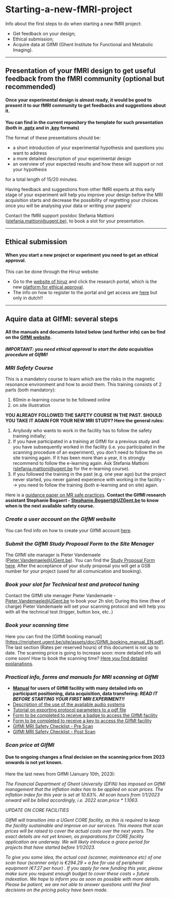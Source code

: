 # Starting-a-new-fMRI-project
Info about the first steps to do when starting a new fMRI project: 
- Get feedback on your design;
- Ethical submission;
- Acquire data at GIfMI (Ghent Institute for Functional and Metabolic Imaging).

---
## Presentation of your fMRI design to get useful feedback from the fMRI community (optional but recommended)

#### Once your experimental design is almost ready, it would be good to present it to our fMRI community to get feedbacks and suggestions about it. 
 

**You can find in the current repository the template for such presentation (both in [.pptx](https://github.com/fMRI-ugent/starting-a-new-fMRI-project/blob/main/Template_fMRInewDesign.pptx) and in [.key](https://github.com/fMRI-ugent/starting-a-new-fMRI-project/blob/main/Template_fMRInewDesign.key) formats)**


The format of these presentations should be:
- a short introduction of your experimental hypothesis and questions you want to address
- a more detailed description of your experimental design
- an overview of your expected results and how these will support or not your hypothesis

for a total length of 15/20 minutes.

Having feedback and suggestions from other fMRI experts at this early stage of your experiment will help you improve your design before the MRI acquisition starts and decrease the possibility of regretting your choices once you will be analysing your data or writing your papers! 
 
Contact the fMRI support postdoc Stefania Mattioni (stefania.mattioni@ugent.be), to book a slot for your presentation. 
 

---
## Ethical submission
#### When you start a new project or experiment you need to get an ethical approval.

This can be done through the Hiruz website:
- Go to the [website of hiruz](https://hiruz.be/) and click the research portal, which is the new [platform for ethical approval](https://hiruz.be/research-portal/).
- The info on how to register to the portal and get access are [here](https://uzgent.be/over-uz-gent/organisatie/commissie-voor-medische-ethiek/onderzoeksportaal/hoe-krijg-ik-toegang-tot-het-onderzoeksportaal) but only in dutch!!


---
## Aquire data at GIfMI: several steps
#### All the manuals and documents listed below (and further info) can be find on the [GIfMI website](https://mrighent.ugent.be/site/).
##### IMPORTANT: you need ethical approval to start the data acquisition procedure at GIfMI!

###  *MRI Safety Course*

This is a mandatory course to learn which are the risks in the magnetic resonance environment and how to avoid them.
This training consists of 2 parts (both mandatory): 
1. 60min e-learning course to be followed online
2. on site illustration

**YOU ALREADY FOLLOWED THE SAFETY COURSE IN THE PAST. SHOULD YOU TAKE IT AGAIN FOR YOUR NEW MRI STUDY? Here the general rules:**
1. Anybody who wants to work in the facility has to follow the safety training initially;
2. If you have participated in a training at GIfMI for a previous study and you have subsequently worked in the facility (i.e. you participated in the scanning procedure of an experiment), you don't need to follow the on site training again. If it has been more than a year, it is strongly recommend to follow the e-learning again. Ask Stefania Mattioni (stefania.mattioni@ugent.be for the e-learning course).
3. If you followed the training in the past (e.g. one year ago) but the project never started, you never gained experience with working in the facility --> you need to follow the training (both e-learning and on site) again.


Here is a [guidance paper on MR safe practices](http://gifmi.ugent.be/drupal/system/files/documents/Greenberg_et_al_JMRI_2019.pdf).
**Contact the GIfMI research assistant Stephanie Bogaert - Stephanie.Bogaert@UZGent.be to know when is the next available safety course.**





### *Create  a user account on the GIfMI website* 
You can find info on how to create your GIfMI account [here](http://gifmi.ugent.be/drupal/system/files/documents/GIfMI_user_account_EN.pdf).

### *Submit the GIfMI Study Proposal Form to the Site Menager*
The GIfMI site manager is Pieter Vandemaele (Pieter.Vandemaele@UGent.be).
You can find the [Study Proposal Form here](https://mrighent.ugent.be/site/assets/doc/GIfMI_study_proposal_form_EN.pdf).
After the acceptance of your study proposal you will get a GSB number for your project (used for all comunication and booking). 

### *Book your slot for Technical test and protocol tuning* 
Contact the GIfMI site menager Pieter Vandemaele - Pieter.Vandemaele@UGent.be to book your 2h slot;
During this time (free of charge) Pieter Vandemaele will set your scanning protocol and will help you with all the technical test (trigger, button box, etc..)  

### *Book your scanning time* 
Here you can find the [GIfMI booking manual] [https://mrighent.ugent.be/site/assets/doc/GIfMI_booking_manual_EN.pdf].
The last section (Rates per reserved hours) of this document is not up to date. The scanning price is going to increase soon: more detailed info will come soon!
How to book the scanning time? [Here you find detailed explanations](https://mrighent.ugent.be/site/assets/doc/GIfMI_booking_policy_EN.pdf).

### *Practical info, forms and manuals for MRI scanning at GIfMI*


- __[Manual](http://gifmi.ugent.be/drupal/system/files/documents/GIfMI_MRI%20user%20manual_BASIC_SiemensPrisma_EN.pdf) for users of GIfMI facility with many detailed info on participant positioning, data acquisition, data transfering: *READ IT BEFORE STARTING YOUR FIRST MRI EXPERIMENT!!*__
- [Description of the use of the available audio systems](http://gifmi.ugent.be/drupal/system/files/documents/GIfMI_audio_systems_EN.pdf)
- [Tutorial on exporting protocol parameters to a pdf file](http://gifmi.ugent.be/drupal/system/files/documents/GIfMI_printing_protocols_EN.pdf)
- [Form to be completed to receive a badge to access the GIfMI facility](http://gifmi.ugent.be/drupal/system/files/documents/GIfMI_badge_application_form_EN.pdf)
- [Form to be completed to receive a key to access the GIfMI facility](http://gifmi.ugent.be/drupal/system/files/documents/GIfMI_key_application_form_EN.pdf)
- [GIfMI MRI Safety Checklist - Pre Scan](http://gifmi.ugent.be/drupal/system/files/documents/GIfMI_3T_pre_checklist_researchers_EN.pdf)
- [GIfMI MRI Safety Checklist - Post Scan](http://gifmi.ugent.be/drupal/system/files/documents/GIfMI_3T_pre_checklist_EN.pdf)

### *Scan price at GIfMI* 
#### Due to ongoing changes a final decision on the scanning price from 2023 onwards is not yet known.

Here the last news from GIfMI (January 10th, 2023):

*The Financial Department of Ghent University (DFIN) has imposed on GIfMI management that the inflation index has to be applied on scan prices. The inflation index for this year is set at 10.63%. All scan hours from 1/1/2023 onward will be billed accordingly, i.e. 2022 scan price * 1.1063.*
 
*UPDATE ON CORE FACILITIES*
 
*GIfMI will transition into a UGent CORE facility, as this is required to keep the facility sustainable and improve on our services. This means that scan prices will be raised to cover the actual costs over the next years. The exact details are not yet known, as preparations for CORE facility application are underway. We will likely introduce a grace period for projects that have started before 1/1/2023.*
 
*To give you some idea, the actual cost (scanner, maintenance etc) of one scan hour (scanner only) is €294.29 + a fee for use of peripheral equipment (€7.27 per hour) . If you apply for new funding this year, please make sure you request enough budget to cover these costs + future indexation. We hope to inform you as soon as possible with more details. Please be patient, we are not able to answer questions until the final decisions on the pricing policy have been made.*





